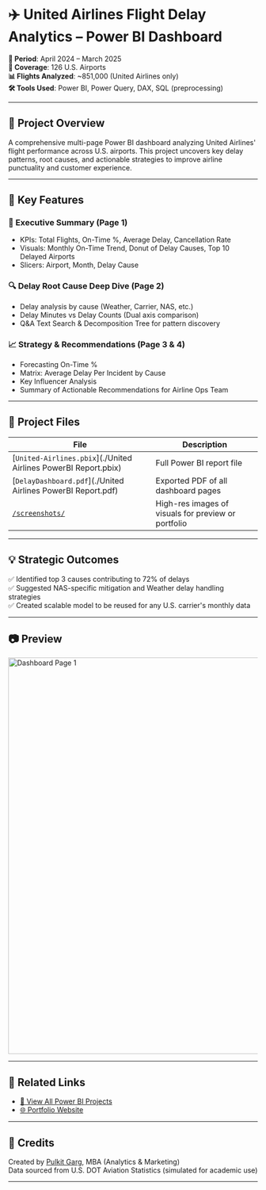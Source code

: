 # ✈️ United Airlines Flight Delay Analytics – Power BI Dashboard

**📅 Period**: April 2024 – March 2025  
**📍 Coverage**: 126 U.S. Airports  
**📊 Flights Analyzed**: ~851,000 (United Airlines only)  
**🛠️ Tools Used**: Power BI, Power Query, DAX, SQL (preprocessing)

---

## 🚀 Project Overview

A comprehensive multi-page Power BI dashboard analyzing United Airlines' flight performance across U.S. airports. This project uncovers key delay patterns, root causes, and actionable strategies to improve airline punctuality and customer experience.

---

## 📌 Key Features

### 📄 Executive Summary (Page 1)
- KPIs: Total Flights, On-Time %, Average Delay, Cancellation Rate
- Visuals: Monthly On-Time Trend, Donut of Delay Causes, Top 10 Delayed Airports
- Slicers: Airport, Month, Delay Cause

### 🔍 Delay Root Cause Deep Dive (Page 2)
- Delay analysis by cause (Weather, Carrier, NAS, etc.)
- Delay Minutes vs Delay Counts (Dual axis comparison)
- Q&A Text Search & Decomposition Tree for pattern discovery

### 📈 Strategy & Recommendations (Page 3 & 4)
- Forecasting On-Time %
- Matrix: Average Delay Per Incident by Cause
- Key Influencer Analysis
- Summary of Actionable Recommendations for Airline Ops Team

---

## 📎 Project Files

| File | Description |
|------|-------------|
| [`United-Airlines.pbix`](./United Airlines PowerBI Report.pbix) | Full Power BI report file |
| [`DelayDashboard.pdf`](./United Airlines PowerBI Report.pdf) | Exported PDF of all dashboard pages |
| [`/screenshots/`](./screenshots/) | High-res images of visuals for preview or portfolio |

---

## 💡 Strategic Outcomes

✅ Identified top 3 causes contributing to 72% of delays  
✅ Suggested NAS-specific mitigation and Weather delay handling strategies  
✅ Created scalable model to be reused for any U.S. carrier's monthly data

---

## 📷 Preview

<img src=".screenshots/page1_dashboard_overview.jpg" alt="Dashboard Page 1" width="800"/>

---

## 🔗 Related Links

- [📂 View All Power BI Projects](https://github.com/pulkitgarg3/PowerBI_Portfolio_Pulkit)
- [🌐 Portfolio Website](https://pulkitgarg3.github.io/pulkit-Portfolio/)

---

## 🙌 Credits

Created by [Pulkit Garg](https://www.linkedin.com/in/pulkitgarg03), MBA (Analytics & Marketing)  
Data sourced from U.S. DOT Aviation Statistics (simulated for academic use)

---


